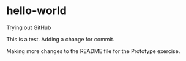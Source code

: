 # hello-world
Trying out GitHub

This is a test.  Adding a change for commit.

Making more changes to the README file for the Prototype exercise.
